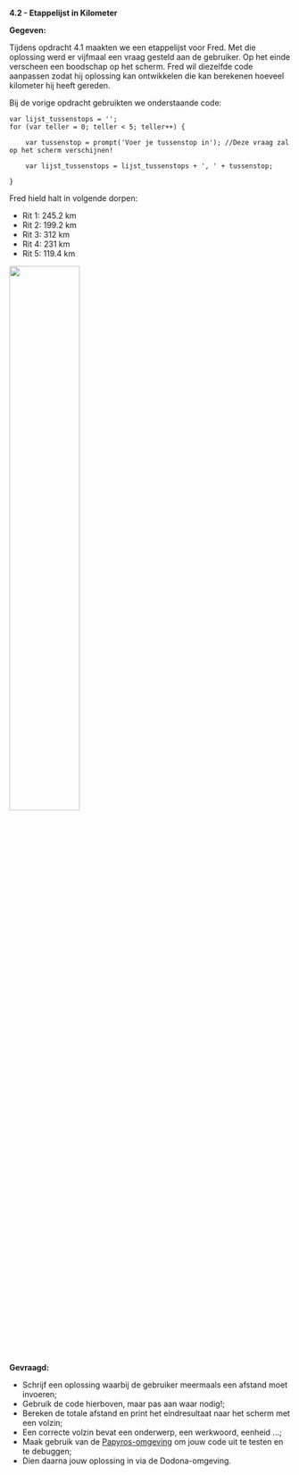 **4.2 - Etappelijst in Kilometer**


**Gegeven:**

Tijdens opdracht 4.1 maakten we een etappelijst voor Fred. Met die oplossing werd er vijfmaal een vraag gesteld aan de gebruiker. Op het einde verscheen een boodschap op het scherm. 
Fred wil diezelfde code aanpassen zodat hij oplossing kan ontwikkelen die kan berekenen hoeveel kilometer hij heeft gereden. 


Bij de vorige opdracht gebruikten we onderstaande code: 
```
var lijst_tussenstops = '';
for (var teller = 0; teller < 5; teller++) { 

	var tussenstop = prompt('Voer je tussenstop in'); //Deze vraag zal op het scherm verschijnen! 
    
    var lijst_tussenstops = lijst_tussenstops + ', ' + tussenstop; 
    
}

```

Fred hield halt in volgende dorpen: 
* Rit 1: 245.2 km
* Rit 2: 199.2 km
* Rit 3: 312 km
* Rit 4: 231 km
* Rit 5: 119.4 km


<img src="https://images.pexels.com/photos/2996306/pexels-photo-2996306.jpeg?auto=compress&cs=tinysrgb&w=1260&h=750&dpr=1" width="50%"/>

**Gevraagd:**

* Schrijf een oplossing waarbij de gebruiker meermaals een afstand moet invoeren; 
* Gebruik de code hierboven, maar pas aan waar nodig!; 
* Bereken de totale afstand en print het eindresultaat naar het scherm met een volzin; 
* Een correcte volzin bevat een onderwerp, een werkwoord, eenheid ...;
* Maak gebruik van de [Papyros-omgeving](https://papyros.dodona.be/?locale=nl&language=JavaScript) om jouw code uit te testen en te debuggen;
* Dien daarna jouw oplossing in via de Dodona-omgeving. 